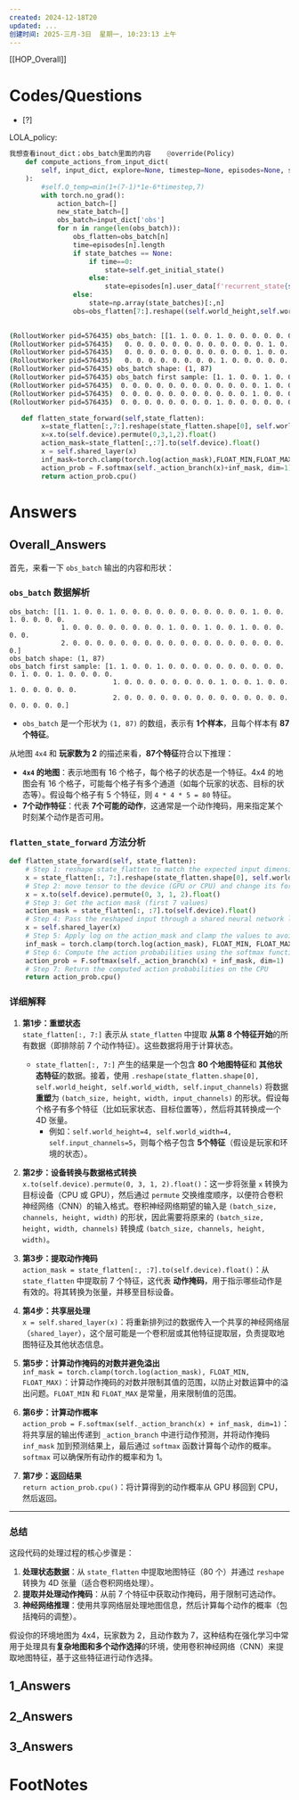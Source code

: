```yaml
---
created: 2024-12-18T20
updated: ...
创建时间: 2025-三月-3日  星期一, 10:23:13 上午
---
```

[[HOP_Overall]]



# Codes/Questions

- [?] 


LOLA_policy: 

```python
我想查看inout_dict；obs_batch里面的内容    @override(Policy)
    def compute_actions_from_input_dict(
        self, input_dict, explore=None, timestep=None, episodes=None, state_batches=None, **kwargs
    ):
        #self.Q_temp=min(1+(7-1)*1e-6*timestep,7)
        with torch.no_grad():
            action_batch=[]
            new_state_batch=[]
            obs_batch=input_dict['obs']
            for n in range(len(obs_batch)):
                obs_flatten=obs_batch[n]
                time=episodes[n].length
                if state_batches == None:
                    if time==0:
                        state=self.get_initial_state()
                    else:
                        state=episodes[n].user_data[f'recurrent_state{self.my_id}'][-1]
                else:
                    state=np.array(state_batches)[:,n] 
                obs=obs_flatten[7:].reshape((self.world_height,self.world_width,self.player_num+3))
            
```

```bash
(RolloutWorker pid=576435) obs_batch: [[1. 1. 0. 0. 1. 0. 0. 0. 0. 0. 0. 0. 0. 0. 0. 0. 1. 0. 0. 1. 0. 0. 0. 0.
(RolloutWorker pid=576435)   0. 0. 0. 0. 0. 0. 0. 0. 0. 0. 0. 0. 1. 0. 0. 1. 0. 0. 1. 0. 0. 0. 0. 0.
(RolloutWorker pid=576435)   0. 0. 0. 0. 0. 0. 0. 0. 0. 0. 0. 1. 0. 0. 0. 0. 0. 0. 0. 0. 0. 0. 0. 0.
(RolloutWorker pid=576435)   0. 0. 0. 0. 0. 0. 0. 0. 1. 0. 0. 0. 0. 0. 0.]]
(RolloutWorker pid=576435) obs_batch shape: (1, 87)
(RolloutWorker pid=576435) obs_batch first sample: [1. 1. 0. 0. 1. 0. 0. 0. 0. 0. 0. 0. 0. 0. 0. 0. 1. 0. 0. 1. 0. 0. 0. 0.
(RolloutWorker pid=576435)  0. 0. 0. 0. 0. 0. 0. 0. 0. 0. 0. 0. 1. 0. 0. 1. 0. 0. 1. 0. 0. 0. 0. 0.
(RolloutWorker pid=576435)  0. 0. 0. 0. 0. 0. 0. 0. 0. 0. 0. 1. 0. 0. 0. 0. 0. 0. 0. 0. 0. 0. 0. 0.
(RolloutWorker pid=576435)  0. 0. 0. 0. 0. 0. 0. 0. 1. 0. 0. 0. 0. 0. 0.]
```

```python
   def flatten_state_forward(self,state_flatten):
        x=state_flatten[:,7:].reshape(state_flatten.shape[0], self.world_height, self.world_width, self.input_channels)
        x=x.to(self.device).permute(0,3,1,2).float()
        action_mask=state_flatten[:,:7].to(self.device).float()
        x = self.shared_layer(x)
        inf_mask=torch.clamp(torch.log(action_mask),FLOAT_MIN,FLOAT_MAX)
        action_prob = F.softmax(self._action_branch(x)+inf_mask, dim=1)
        return action_prob.cpu()
```
# Answers

## Overall_Answers

首先，来看一下 `obs_batch` 输出的内容和形状：

### **`obs_batch` 数据解析**
```plaintext
obs_batch: [[1. 1. 0. 0. 1. 0. 0. 0. 0. 0. 0. 0. 0. 0. 0. 0. 1. 0. 0. 1. 0. 0. 0. 0. 
             1. 0. 0. 0. 0. 0. 0. 0. 0. 1. 0. 0. 1. 0. 0. 1. 0. 0. 0. 0. 0. 
             2. 0. 0. 0. 0. 0. 0. 0. 0. 0. 0. 0. 0. 0. 0. 0. 0. 0. 0. 0.]
obs_batch shape: (1, 87)
obs_batch first sample: [1. 1. 0. 0. 1. 0. 0. 0. 0. 0. 0. 0. 0. 0. 0. 0. 1. 0. 0. 1. 0. 0. 0. 0. 
                          1. 0. 0. 0. 0. 0. 0. 0. 0. 1. 0. 0. 1. 0. 0. 1. 0. 0. 0. 0. 0.
                          2. 0. 0. 0. 0. 0. 0. 0. 0. 0. 0. 0. 0. 0. 0. 0. 0. 0. 0. 0.]
```
- `obs_batch` 是一个形状为 `(1, 87)` 的数组，表示有 **1个样本**，且每个样本有 **87个特征**。

从地图 `4x4` 和 **玩家数为 2** 的描述来看，**87个特征**符合以下推理：
- **`4x4` 的地图**：表示地图有 16 个格子，每个格子的状态是一个特征。4x4 的地图会有 16 个格子，可能每个格子有多个通道（如每个玩家的状态、目标的状态等）。假设每个格子有 5 个特征，则 `4 * 4 * 5 = 80` 特征。
- **7个动作特征**：代表 **7个可能的动作**，这通常是一个动作掩码，用来指定某个时刻某个动作是否可用。

### **`flatten_state_forward` 方法分析**

```python
def flatten_state_forward(self, state_flatten):
    # Step 1: reshape state_flatten to match the expected input dimensions for the neural network
    x = state_flatten[:, 7:].reshape(state_flatten.shape[0], self.world_height, self.world_width, self.input_channels)
    # Step 2: move tensor to the device (GPU or CPU) and change its format for convolution layers
    x = x.to(self.device).permute(0, 3, 1, 2).float()
    # Step 3: Get the action mask (first 7 values)
    action_mask = state_flatten[:, :7].to(self.device).float()
    # Step 4: Pass the reshaped input through a shared neural network layer
    x = self.shared_layer(x)
    # Step 5: Apply log on the action_mask and clamp the values to avoid infinity
    inf_mask = torch.clamp(torch.log(action_mask), FLOAT_MIN, FLOAT_MAX)
    # Step 6: Compute the action probabilities using the softmax function
    action_prob = F.softmax(self._action_branch(x) + inf_mask, dim=1)
    # Step 7: Return the computed action probabilities on the CPU
    return action_prob.cpu()
```

### **详细解释**

1. **第1步：重塑状态**  
   `state_flatten[:, 7:]` 表示从 `state_flatten` 中提取 **从第 8 个特征开始**的所有数据（即排除前 7 个动作特征）。这些数据将用于计算状态。
   - `state_flatten[:, 7:]` 产生的结果是一个包含 **80 个地图特征**和 **其他状态特征**的数据。接着，使用 `.reshape(state_flatten.shape[0], self.world_height, self.world_width, self.input_channels)` 将数据 **重塑**为 `(batch_size, height, width, input_channels)` 的形状。假设每个格子有多个特征（比如玩家状态、目标位置等），然后将其转换成一个 4D 张量。 
     - 例如：`self.world_height=4, self.world_width=4, self.input_channels=5`，则每个格子包含 **5个特征**（假设是玩家和环境的状态）。

2. **第2步：设备转换与数据格式转换**  
   `x.to(self.device).permute(0, 3, 1, 2).float()`：这一步将张量 `x` 转换为目标设备（CPU 或 GPU），然后通过 `permute` 交换维度顺序，以便符合卷积神经网络（CNN）的输入格式。卷积神经网络期望的输入是 `(batch_size, channels, height, width)` 的形状，因此需要将原来的 `(batch_size, height, width, channels)` 转换成 `(batch_size, channels, height, width)`。

3. **第3步：提取动作掩码**  
   `action_mask = state_flatten[:, :7].to(self.device).float()`：从 `state_flatten` 中提取前 7 个特征，这代表 **动作掩码**，用于指示哪些动作是有效的。将其转换为张量，并移至目标设备。

4. **第4步：共享层处理**  
   `x = self.shared_layer(x)`：将重新排列过的数据传入一个共享的神经网络层（`shared_layer`），这个层可能是一个卷积层或其他特征提取层，负责提取地图特征及其他状态信息。

5. **第5步：计算动作掩码的对数并避免溢出**  
   `inf_mask = torch.clamp(torch.log(action_mask), FLOAT_MIN, FLOAT_MAX)`：计算动作掩码的对数并限制其值的范围，以防止对数运算中的溢出问题。`FLOAT_MIN` 和 `FLOAT_MAX` 是常量，用来限制值的范围。

6. **第6步：计算动作概率**  
   `action_prob = F.softmax(self._action_branch(x) + inf_mask, dim=1)`：将共享层的输出传递到 `_action_branch` 中进行动作预测，并将动作掩码 `inf_mask` 加到预测结果上，最后通过 `softmax` 函数计算每个动作的概率。`softmax` 可以确保所有动作的概率和为 1。

7. **第7步：返回结果**  
   `return action_prob.cpu()`：将计算得到的动作概率从 GPU 移回到 CPU，然后返回。

---

### **总结**

这段代码的处理过程的核心步骤是：
1. **处理状态数据**：从 `state_flatten` 中提取地图特征（80 个）并通过 `reshape` 转换为 4D 张量（适合卷积网络处理）。
2. **提取并处理动作掩码**：从前 7 个特征中获取动作掩码，用于限制可选动作。
3. **神经网络推理**：使用共享网络层处理地图信息，然后计算每个动作的概率（包括掩码的调整）。

假设你的环境地图为 4x4，玩家数为 2，且动作数为 7，这种结构在强化学习中常用于处理具有**复杂地图和多个动作选择**的环境，使用卷积神经网络（CNN）来提取地图特征，基于这些特征进行动作选择。
## 1_Answers


## 2_Answers


## 3_Answers




# FootNotes
